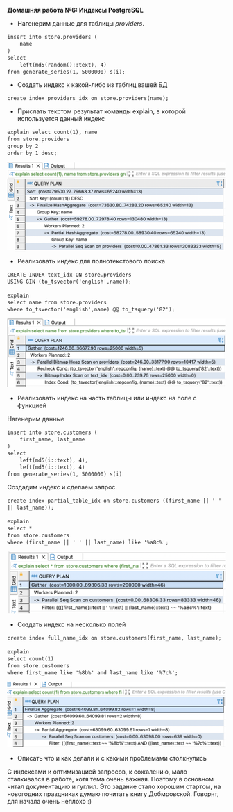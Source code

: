 **Домашняя работа №6: Индексы PostgreSQL**


- Нагенерим данные для таблицы *providers*.

```
insert into store.providers (
    name
)
select
    left(md5(random()::text), 4)
from generate_series(1, 5000000) s(i);
```

- Создать индекс к какой-либо из таблиц вашей БД

```
create index providers_idx on store.providers(name);
```


- Прислать текстом результат команды explain, в которой используется данный индекс

```
explain select count(1), name
from store.providers
group by 2
order by 1 desc;
```
![](1.png)

- Реализовать индекс для полнотекстового поиска

```
CREATE INDEX text_idx ON store.providers
USING GIN (to_tsvector('english',name));

explain
select name from store.providers
where to_tsvector('english',name) @@ to_tsquery('82');
```
![](2.png)
- Реализовать индекс на часть таблицы или индекс на поле с функцией

Нагенерим данные
```
insert into store.customers (
    first_name, last_name
)
select
    left(md5(i::text), 4),
    left(md5(i::text), 4)
from generate_series(1, 5000000) s(i)
```

Создадим индекс и сделаем запрос.

```
create index partial_table_idx on store.customers ((first_name || ' ' || last_name));

explain
select *
from store.customers
where (first_name || ' ' || last_name) like '%a8c%';
```
![](3.png)
- Создать индекс на несколько полей

```
create index full_name_idx on store.customers(first_name, last_name);

explain
select count(1)
from store.customers
where first_name like '%8b%' and last_name like '%7c%';
```
![](4.png)
- Описать что и как делали и с какими проблемами столкнулись

С индексами и оптимизацией запросов, к сожалению, мало сталкивался в работе, хотя тема очень важная. Поэтому в основном читал документацию и гуглил. Это задание стало хорошим стартом, на новогодних праздниках думаю почитать книгу Добмровской. Говорят, для начала очень неплохо :) 